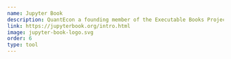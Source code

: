 ```yaml
---
name: Jupyter Book
description: QuantEcon a founding member of the Executable Books Project, which develops Jupyter Book.
link: https://jupyterbook.org/intro.html
image: jupyter-book-logo.svg
order: 6
type: tool
---
```

